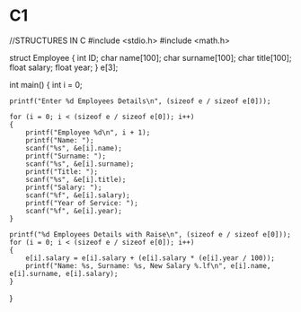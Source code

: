 # C1
//STRUCTURES IN C
#include <stdio.h>
#include <math.h>

struct Employee {
	int ID;
	char name[100];
	char surname[100];
	char title[100];
	float salary;
	float year;
} e[3];

int main()
{
	int i = 0;

	printf("Enter %d Employees Details\n", (sizeof e / sizeof e[0]));

	for (i = 0; i < (sizeof e / sizeof e[0]); i++)
	{
		printf("Employee %d\n", i + 1);
		printf("Name: ");
		scanf("%s", &e[i].name);
		printf("Surname: ");
		scanf("%s", &e[i].surname);
		printf("Title: ");
		scanf("%s", &e[i].title);
		printf("Salary: ");
		scanf("%f", &e[i].salary);
		printf("Year of Service: ");
		scanf("%f", &e[i].year);
	}

	printf("%d Employees Details with Raise\n", (sizeof e / sizeof e[0]));
	for (i = 0; i < (sizeof e / sizeof e[0]); i++)
	{
		e[i].salary = e[i].salary + (e[i].salary * (e[i].year / 100));
		printf("Name: %s, Surname: %s, New Salary %.lf\n", e[i].name, e[i].surname, e[i].salary);
	}
}
